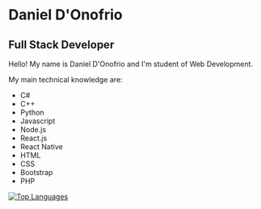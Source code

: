 # Daniel D'Onofrio
## Full Stack Developer


Hello! My name is Daniel D'Onofrio and I'm student of Web Development.

My main technical knowledge are:
- C#
- C++
- Python
- Javascript
- Node.js
- React.js
- React Native
- HTML
- CSS
- Bootstrap
- PHP

<a href="https://github.com/daniel-donofrio" align="left"><img src="https://github-readme-stats.vercel.app/api/top-langs/?username=daniel-donofrio&langs_count=10&title_color=0891b2&text_color=ffffff&icon_color=0891b2&bg_color=1c1917&hide_border=true&locale=en&custom_title=Top%20%Languages" alt="Top Languages" /></a>
